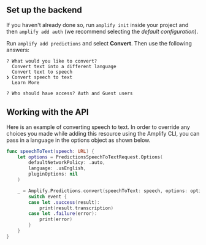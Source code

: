 ## Set up the backend

If you haven't already done so, run `amplify init` inside your project and then `amplify add auth` (we recommend selecting the *default configuration*).

Run `amplify add predictions` and select **Convert**. Then use the following answers:

```console
? What would you like to convert?
  Convert text into a different language
  Convert text to speech
❯ Convert speech to text
  Learn More

? Who should have access? Auth and Guest users
```

## Working with the API

Here is an example of converting speech to text. In order to override any choices you made while adding this resource using the Amplify CLI, you can pass in a language in the options object as shown below.

```swift
func speechToText(speech: URL) {
    let options = PredictionsSpeechToTextRequest.Options(
        defaultNetworkPolicy: .auto,
        language: .usEnglish,
        pluginOptions: nil
    )

    _ = Amplify.Predictions.convert(speechToText: speech, options: options) { event in
        switch event {
        case let .success(result):
            print(result.transcription)
        case let .failure(error):
            print(error)
        }
    }
}
```
